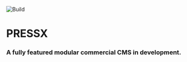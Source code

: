 ![Build](https://github.com/lusinx/pressx/workflows/Docker%20Image%20CI/badge.svg)

# PRESSX

### A fully featured modular commercial CMS in development.
